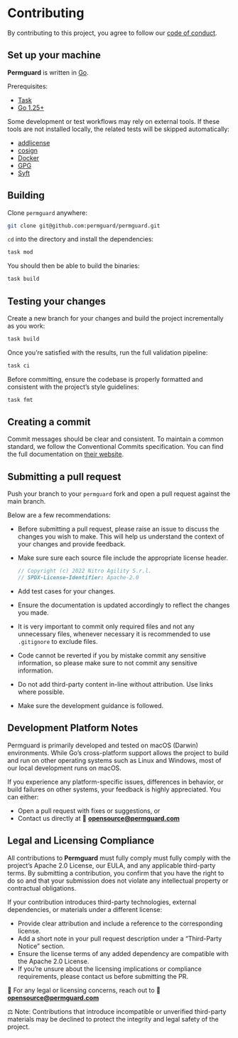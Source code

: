 # Contributing

By contributing to this project, you agree to follow our [code of conduct](https://github.com/permguard/.github/blob/main/CODE_OF_CONDUCT.md).

## Set up your machine

**Permguard** is written in [Go](https://go.dev/).

Prerequisites:

- [Task](https://taskfile.dev/installation)
- [Go 1.25+](https://go.dev/doc/install)

Some development or test workflows may rely on external tools.
If these tools are not installed locally, the related tests will be skipped automatically:

- [addlicense](https://github.com/google/addlicense)
- [cosign](https://github.com/sigstore/cosign)
- [Docker](https://www.docker.com/)
- [GPG](https://gnupg.org)
- [Syft](https://github.com/anchore/syft)

## Building

Clone `permguard` anywhere:

```sh
git clone git@github.com:permguard/permguard.git
```

`cd` into the directory and install the dependencies:

```bash
task mod
```

You should then be able to build the binaries:

```bash
task build
```

## Testing your changes

Create a new branch for your changes and build the project incrementally as you work:

```sh
task build
```

Once you’re satisfied with the results, run the full validation pipeline:

```sh
task ci
```

Before committing, ensure the codebase is properly formatted and consistent with the project’s style guidelines:

```sh
task fmt
```

## Creating a commit

Commit messages should be clear and consistent.
To maintain a common standard, we follow the Conventional Commits specification.
You can find the full documentation on [their website](https://www.conventionalcommits.org).

## Submitting a pull request

Push your branch to your `permguard` fork and open a pull request against the main branch.

Below are a few recommendations:

- Before submitting a pull request, please raise an issue to discuss the changes you wish to make. This will help us understand the context of your changes and provide feedback.
- Make sure sure each source file include the appropriate license header.

  ```go
  // Copyright (c) 2022 Nitro Agility S.r.l.
  // SPDX-License-Identifier: Apache-2.0
  ```

- Add test cases for your changes.
- Ensure the documentation is updated accordingly to reflect the changes you made.
- It is very important to commit only required files and not any unnecessary files, whenever necessary it is recommended to use `.gitignore` to exclude files.
- Code cannot be reverted if you by mistake commit any sensitive information, so please make sure to not commit any sensitive information.
- Do not add third-party content in-line without attribution. Use links where possible.
- Make sure the development guidance is followed.

## Development Platform Notes

Permguard is primarily developed and tested on macOS (Darwin) environments.
While Go’s cross-platform support allows the project to build and run on other operating systems such as Linux and Windows, most of our local development runs on macOS.

If you experience any platform-specific issues, differences in behavior, or build failures on other systems, your feedback is highly appreciated.
You can either:

- Open a pull request with fixes or suggestions, or
- Contact us directly at 📧 **<opensource@permguard.com>**

## Legal and Licensing Compliance

All contributions to **Permguard** must fully comply must fully comply with the project’s Apache 2.0 License, our EULA, and any applicable third-party terms.
By submitting a contribution, you confirm that you have the right to do so and that your submission does not violate any intellectual property or contractual obligations.

If your contribution introduces third-party technologies, external dependencies, or materials under a different license:

- Provide clear attribution and include a reference to the corresponding license.
- Add a short note in your pull request description under a “Third-Party Notice” section.
- Ensure the license terms of any added dependency are compatible with the Apache 2.0 License.
- If you’re unsure about the licensing implications or compliance requirements, please contact us before submitting the PR.

📧 For any legal or licensing concerns, reach out to 📧 **<opensource@permguard.com>**

⚖️ Note: Contributions that introduce incompatible or unverified third-party materials may be declined to protect the integrity and legal safety of the project.
